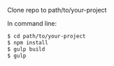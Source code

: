 Clone repo to path/to/your-project

In command line:

```sh
$ cd path/to/your-project
$ npm install
$ gulp build
$ gulp
```
